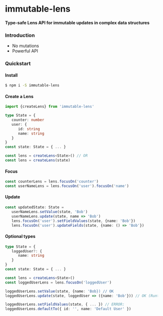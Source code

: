 # immutable-lens

#### Type-safe Lens API for immutable updates in complex data structures

### Introduction
 - No mutations
 - Powerful API

### Quickstart

#### Install
```sh
$ npm i -S immutable-lens
```

#### Create a Lens
```ts
import {createLens} from 'immutable-lens'

type State = {
   counter: number
   user: {
      id: string
      name: string
   }
}
const state: State = { ... }

const lens = createLens<State>() // OR
const lens = createLens(state)
```

#### Focus
```ts
const counterLens = lens.focusOn('counter')
const userNameLens = lens.focusOn('user').focusOn('name')
```

#### Update
```ts
const updatedState: State = 
   userNameLens.setValue(state, 'Bob')
   userNameLens.update(state, name => 'Bob')
   lens.focusOn('user').setFieldValues(state, {name: 'Bob'})
   lens.focusOn('user').updateFields(state, {name: () => 'Bob'})
```

#### Optional types
```ts
type State = {
   loggedUser?: {
      name: string
   }
}
const state: State = { ... }

const lens = createLens<State>()
const loggedUserLens = lens.focusOn('loggedUser')

loggedUserLens.setValue(state, {name: 'Bob}) // OK
loggedUserLens.update(state, loggedUser => ({name: 'Bob'})) // OK (Runtime error if loggedUser udefined)

loggedUserLens.setFieldValues(state, { ... }) // ERROR: 
loggedUserLens.defaultTo({ id: '', name: 'Default User' })
```


